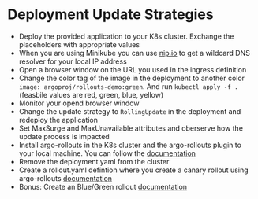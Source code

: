 # Deployment Update Strategies

- Deploy the provided application to your K8s cluster. Exchange the placeholders with appropriate values
- When you are using Minikube you can use [nip.io](https://nip.io) to get a wildcard DNS resolver for your local IP address
- Open a browser window on the URL you used in the ingress definition
- Change the color tag of the image in the deployment to another color `image: argoproj/rollouts-demo:green`. And run `kubectl apply -f .` (feasbile values are red, green, blue, yellow)
- Monitor your opend browser window
- Change the update strategy to `RollingUpdate` in the deployment and redeploy the application
- Set MaxSurge and MaxUnavailable attributes and oberserve how the update process is impacted
- Install argo-rollouts in the K8s cluster and the argo-rollouts plugin to your local machine. You can follow the [documentation](https://argoproj.github.io/argo-rollouts/getting-started/)
- Remove the deployment.yaml from the cluster
- Create a rollout.yaml defintion where you create a canary rollout using argo-rollouts [documentation](https://argoproj.github.io/argo-rollouts/getting-started/)
- Bonus: Create an Blue/Green rollout [documentation](https://argoproj.github.io/argo-rollouts/features/bluegreen/)